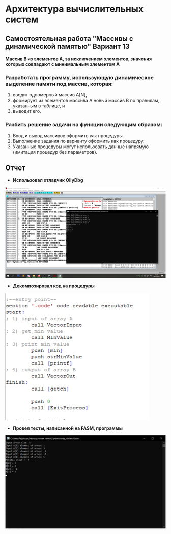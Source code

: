 # Архитектура вычислительных систем 
## Самостоятельная работа "Массивы с динамической памятью" Вариант 13
**Массив B из элементов А, за исключением элементов, значения которых совпадают с минимальным элементом A**
### Разработать программу, использующую динамическое выделение памяти под массив, которая:
1. вводит одномерный массив A[N], 
1. формирует из элементов массива A новый массив B по правилам, указанным в таблице, и 
1. выводит его.

### Разбить решение задачи на функции следующим образом: 
1. Ввод и вывод массивов оформить как процедуры.
1. Выполнение задания по варианту оформить как процедуру.
1. Указанные процедуры могут использовать данные напрямую (имитация процедур без параметров).


## Отчет
* **Использовал отладчик OllyDbg**

![Debug](debug.jpg)

* **Декомпозировал код на процедуры**

![Decomposition](decomposition.jpg)

* **Провел тесты, написанной на FASM, программы**

![Test1](Test1.jpg)
